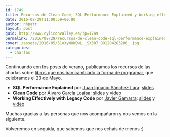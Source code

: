```yaml
---
id: 1749
title: Recursos de Clean Code, SQL Performance Explained y Working effectively with Legacy Code
date: 2016-08-29T11:00:59+00:00
author: nhpatt
layout: post
guid: http://www.cyliconvalley.es/?p=1749
permalink: /2016/08/29/recursos-de-clean-code-sql-performance-explained-y-working-effectively-with-legacy-code/
cover: /assets/2016/05/51oXyW8WQwL._SX387_BO1204203200_.jpg
categories:
  - Charlas
---
```

Continuando con los posts de verano, publicamos los recursos de las charlas sobre [libros que nos han cambiado la forma de programar](http://www.cyliconvalley.es/2016/05/23/1734/), que celebramos el 23 de Mayo.

  * **SQL Performance Explained** por [Juan Ignacio Sánchez Lara](https://twitter.com/juanignaciosl): [slides](http://juanignaciosl.github.io/sql-performance-explained/slides/#/intro)
  * **Clean Code** por [Álvaro García Loaisa](https://twitter.com/aloaisa): [slides](http://www.slideshare.net/loaisa/clean-code-62746616) y [video](https://www.youtube.com/watch?v=1Fss1jBfc3g)
  * **Working Effectively with Legacy Code** por [Javier Gamarra](https://twitter.com/nhpatt): [slides](https://speakerdeck.com/nhpatt/working-effectively-with-legacy-code) y [video](https://www.youtube.com/watch?v=FngQw5KYXK0)

Muchas gracias a las personas que nos acompañaron y nos vemos en la siguiente.

Volveremos en seguida, que sabemos que nos echais de menos :)